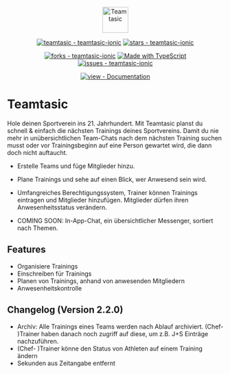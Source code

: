 <p align="center">
  <a href="#">
    <img alt="Teamtasic" src="https://raw.githubusercontent.com/teamtasic/teamtasic-ionic/version-v2.4.0/src/assets/icons/apple-touch-icon-180x180-precomposed.png" width="60" />
  </a>
</p>

<div align="center">

[![teamtasic - teamtasic-ionic](https://img.shields.io/static/v1?label=teamtasic&message=teamtasic-ionic&color=blue&logo=github&style=for-the-badge)](https://github.com/teamtasic/teamtasic-ionic 'Go to GitHub repo')
[![stars - teamtasic-ionic](https://img.shields.io/github/stars/teamtasic/teamtasic-ionic?style=for-the-badge)](https://github.com/teamtasic/teamtasic-ionic)

[![forks - teamtasic-ionic](https://img.shields.io/github/forks/teamtasic/teamtasic-ionic?style=for-the-badge)](https://github.com/teamtasic/teamtasic-ionic)
[![Made with TypeScript](https://img.shields.io/badge/TypeScript-4-blue?logo=typescript&logoColor=white&style=for-the-badge)](https://typescriptlang.org 'Go to TypeScript homepage')
[![issues - teamtasic-ionic](https://img.shields.io/github/issues/teamtasic/teamtasic-ionic?style=for-the-badge)](https://github.com/teamtasic/teamtasic-ionic/issues)

[![view - Documentation](https://img.shields.io/badge/view-Documentation-blue?style=for-the-badge)](/docs/ 'Go to project documentation')

</div>

# Teamtasic

Hole deinen Sportverein ins 21. Jahrhundert. Mit Teamtasic planst du schnell & einfach die nächsten Trainings deines Sportvereins. Damit du nie mehr in unübersichtlichen Team-Chats nach dem nächsten Training suchen musst oder vor Trainingsbeginn auf eine Person gewartet wird, die dann doch nicht auftaucht.

- Erstelle Teams und füge Mitglieder hinzu.
- Plane Trainings und sehe auf einen Blick, wer Anwesend sein wird.
- Umfangreiches Berechtigungssystem, Trainer können Trainings eintragen und Mitglieder hinzufügen. Mitglieder dürfen ihren Anwesenheitsstatus verändern.

- COMING SOON: In-App-Chat, ein übersichtlicher Messenger, sortiert nach Themen.

## Features

- Organisiere Trainings
- Einschreiben für Trainings
- Planen von Trainings, anhand von anwesenden Mitgliedern
- Anwesenheitskontrolle

## Changelog (Version 2.2.0)

- Archiv: Alle Trainings eines Teams werden nach Ablauf archiviert. (Chef- )Trainer haben danach noch zugriff auf diese, um z.B. J+S Einträge nachzuführen.
- (Chef- )Trainer könne den Status von Athleten auf einem Training ändern
- Sekunden aus Zeitangabe entfernt
